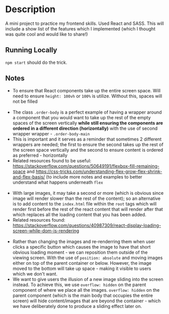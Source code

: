 # Description

A mini project to practice my frontend skills. Used React and SASS. This will include a show list of the features which I implemented (which I thought was quite cool and would like to share!)

## Running Locally

`npm start` should do the trick.

## Notes

- To ensure that React components take up the entire screen space. Will need to ensure `height: 100vh` or `100%` is utilize. Without this, spaces will not be filled<br /><br />
- The class `.order-body` is a perfect example of having a wrapper around a component that you would want to take up the rest of the empty spaces of the screen vertically <b>while still ensuring the components are ordered in a different direction (horizontally)</b> with the use of second wrapper wrapper - `.order-body-main`
- This is important and it serves as a reminder that sometimes 2 different wrappers are needed; the first to ensure the second takes up the rest of the screen space vertically and the second to ensure content is ordered as preferred - horizontally
- Related resources found to be useful: https://stackoverflow.com/questions/50649191/flexbox-fill-remaining-space and https://css-tricks.com/understanding-flex-grow-flex-shrink-and-flex-basis/ (to include more notes and examples to better understand what happens underneath `flex`<br /><br />
- With large images, it may take a second or more (which is obvious since image will render slower than the rest of the content); so an alternative is to add content to the `index.html` file within the `root` tags which will render first before the rest of the react content that will render after that which replaces all the loading content that you has been added.
- Related resources found: https://stackoverflow.com/questions/40987309/react-display-loading-screen-while-dom-is-rendering<br /><br />
- Rather than changing the images and re-renderring them when user clicks a specific button which causes the image to have that short obvious loading moment - we can reposition them outside of the viewing screen. With the use of `position: absolute` and moving images either on top of the parent container or below. However, the image moved to the bottom will take up space - making it visible to users which we don't want.
- We want to give users the illusion of a new image sliding into the screen instead. To achieve this, we use `overflow: hidden` on the parent component of where we place all the images. `overflow: hidden` on the parent component (which is the main body that occupies the entire screen) will hide content/images that are beyond the container - which we have deliberately done to produce a sliding effect later on.  
